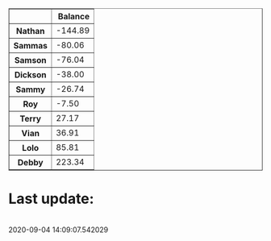 <table border="1" class="dataframe">
  <thead>
    <tr style="text-align: right;">
      <th></th>
      <th>Balance</th>
    </tr>
  </thead>
  <tbody>
    <tr>
      <th>Nathan</th>
      <td>-144.89</td>
    </tr>
    <tr>
      <th>Sammas</th>
      <td>-80.06</td>
    </tr>
    <tr>
      <th>Samson</th>
      <td>-76.04</td>
    </tr>
    <tr>
      <th>Dickson</th>
      <td>-38.00</td>
    </tr>
    <tr>
      <th>Sammy</th>
      <td>-26.74</td>
    </tr>
    <tr>
      <th>Roy</th>
      <td>-7.50</td>
    </tr>
    <tr>
      <th>Terry</th>
      <td>27.17</td>
    </tr>
    <tr>
      <th>Vian</th>
      <td>36.91</td>
    </tr>
    <tr>
      <th>Lolo</th>
      <td>85.81</td>
    </tr>
    <tr>
      <th>Debby</th>
      <td>223.34</td>
    </tr>
  </tbody>
</table><H1>Last update:</h1><br>2020-09-04 14:09:07.542029